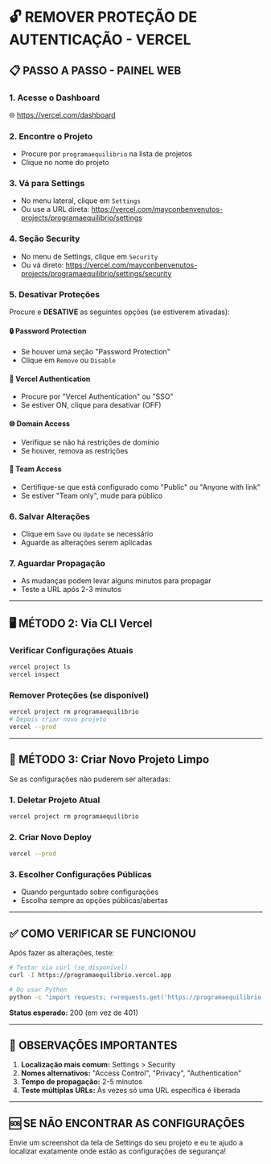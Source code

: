 # 🔓 REMOVER PROTEÇÃO DE AUTENTICAÇÃO - VERCEL

## 📋 **PASSO A PASSO - PAINEL WEB**

### **1. Acesse o Dashboard**
🌐 https://vercel.com/dashboard

### **2. Encontre o Projeto**
- Procure por `programaequilibrio` na lista de projetos
- Clique no nome do projeto

### **3. Vá para Settings**
- No menu lateral, clique em `Settings`
- Ou use a URL direta: https://vercel.com/mayconbenvenutos-projects/programaequilibrio/settings

### **4. Seção Security**
- No menu de Settings, clique em `Security`
- Ou vá direto: https://vercel.com/mayconbenvenutos-projects/programaequilibrio/settings/security

### **5. Desativar Proteções**
Procure e **DESATIVE** as seguintes opções (se estiverem ativadas):

#### **🔒 Password Protection**
- Se houver uma seção "Password Protection"
- Clique em `Remove` ou `Disable`

#### **🔐 Vercel Authentication**
- Procure por "Vercel Authentication" ou "SSO"
- Se estiver ON, clique para desativar (OFF)

#### **🌐 Domain Access**
- Verifique se não há restrições de domínio
- Se houver, remova as restrições

#### **👥 Team Access**
- Certifique-se que está configurado como "Public" ou "Anyone with link"
- Se estiver "Team only", mude para público

### **6. Salvar Alterações**
- Clique em `Save` ou `Update` se necessário
- Aguarde as alterações serem aplicadas

### **7. Aguardar Propagação**
- As mudanças podem levar alguns minutos para propagar
- Teste a URL após 2-3 minutos

---

## 🖥️ **MÉTODO 2: Via CLI Vercel**

### **Verificar Configurações Atuais**
```bash
vercel project ls
vercel inspect
```

### **Remover Proteções (se disponível)**
```bash
vercel project rm programaequilibrio
# Depois criar novo projeto
vercel --prod
```

---

## 🧪 **MÉTODO 3: Criar Novo Projeto Limpo**

Se as configurações não puderem ser alteradas:

### **1. Deletar Projeto Atual**
```bash
vercel project rm programaequilibrio
```

### **2. Criar Novo Deploy**
```bash
vercel --prod
```

### **3. Escolher Configurações Públicas**
- Quando perguntado sobre configurações
- Escolha sempre as opções públicas/abertas

---

## ✅ **COMO VERIFICAR SE FUNCIONOU**

Após fazer as alterações, teste:

```bash
# Testar via curl (se disponível)
curl -I https://programaequilibrio.vercel.app

# Ou usar Python
python -c "import requests; r=requests.get('https://programaequilibrio.vercel.app'); print(r.status_code)"
```

**Status esperado:** 200 (em vez de 401)

---

## 🎯 **OBSERVAÇÕES IMPORTANTES**

1. **Localização mais comum:** Settings > Security
2. **Nomes alternativos:** "Access Control", "Privacy", "Authentication"
3. **Tempo de propagação:** 2-5 minutos
4. **Teste múltiplas URLs:** Às vezes só uma URL específica é liberada

---

## 🆘 **SE NÃO ENCONTRAR AS CONFIGURAÇÕES**

Envie um screenshot da tela de Settings do seu projeto e eu te ajudo a localizar exatamente onde estão as configurações de segurança!
